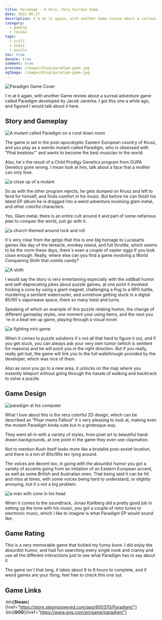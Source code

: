```yaml
---
title: Paradigm - A Very, Very Surreal Game
date: 2022-06-27
description: I´m at it again, with another Game review about a surreal adventure game called Paradigm developed by Jacob Janerka, which I´ve bought sometime ago on a bundle.
category:
  - gaming
  - review
tags:
  - scifi
  - indie
  - puzzle
toc: true
donate: true
comment: true
preview: /images/blog/paradigm-game.jpg
ogImage: /images/blog/paradigm-game.jpg
---
```

![Paradigm Game Cover](/images/blog/paradigm-game.jpg)

I´m at it again, with another Game review about a surreal adventure game called Paradigm developed by Jacob Janerka. I got this one a while ago, and figured I would talk about it here.

## Story and Gameplay

![A mutant called Paradigm on a rund down room](/images/2022/paradigmroom.jpg "Welcome to my sweet pad")

The game is set in the post-apocalyptic Eastern European country of Krusz, and you play as a weirdo mutant called Paradigm, who is obsessed with "Phat beatsies’" and wants to become the best musician in the world. 

Also, he´s the result of a Child Prodigy Genetics program from DUPA Genetics gone wrong. I mean look at him, talk about a face that a mother can only love.

![a close up of a mutant](/images/2022/rockchurch.jpg)

So as with the other program rejects, he gets dumped on Krusz and left to fend for himself, and finds comfort in his music. But before he can finish his latest EP album he is dragged into a weird adventure involving glam metal, and other colorful characters.

Yes, Glam metal, there is an entire cult around it and part of some nefarious plan to conquer the world, just go with it.

![a church themed around rock and roll](/images/2022/rockrollchurch.jpg "Welcome to the Church of Rock and Roll!")

It´s very clear from the getgo that this is one big homage to Lucasarts games like day of the tentacle, monkey island, and full throttle, which seems to be the norm these days, there´s even a couple of easter eggs if you look close enough. Really, where else can you find a game involving a World Conquering Sloth that vomits candy?

![A sloth](/images/2022/mutantsloth.jpg "The main villain")

I would say the story is very entertaining especially with the oddball humor and self-deprecating jokes about puzzle games, at one point it involved tricking a cone by using a giant magnet, challenging a Pug to a RPG battle, murdering a sentient watercooler, and somehow getting stuck in a digital 80/90´s vaporwave space, there so many twist and turns.

Speaking of which an example of this puzzle relating humor, the change of different gameplay styles, one moment your using items, and the next you´re in a beat´em up game, playing through a visual novel.

![a fighting mini game](/images/2022/fightgame.jpg#center)

When it comes to puzzle solutions it´s not all that hard to figure it out, and if you get stuck, you can always ask your very own tumor (which is sentient for reasons) and he will point you in the right direction. But if you really, really get lost, the game will link you to the full walkthrough provided by the developer, which was nice of them.

Also as soon you go to a new area, it unlocks on the map where you instantly teleport without going through the hassle of walking and backtrack to solve a puzzle.

## Game Design

![paradigm at his computer](/images/2022/paradigmcoputer.jpg "Running in the 90s")

What I love about this is the very colorful 2D design, which can be described as "Pixar meets Fallout" it´s very pleasing to look at, making even the mutant Paradigm kinda cute but in a grotesque way.

They went all-in with a variety of styles, from pixel art to beautiful hand-drawn backgrounds, at one point in the game they even use claymation.

Not to mention Kush itself looks more like a brutalist post-soviet location, and there is a ton of 80s/90s tec lying around.

The voices are decent too, in going with the absurdist humor you got a variety of accents going from an imitation of an Eastern European accent, as well as some British and Australian ones. That being said it can be hit and miss at times, with some voices being hard to understand, or slightly annoying, but it´s not a big problem.

![a man with cone in his head](/images/2022/conehead.gif)

When it comes to the soundtrack, Jonas Kjellberg did a pretty good job in setting up the tone with his music, you got a couple of retro tunes to electronic music, which I like to imagine is what Paradigm EP would sound like.


## Game Rating

This is a very memorable game that tickled my funny bone. I did enjoy the absurdist humor, and had fun searching every single nook and cranny and use all the different interactions just to see what Paradigm has to say about it.

The game isn´t that long, it takes about 6 to 8 hours to complete, and if weird games are your thing, feel free to check this one out.


## Game Links

:btn[**Steam**]{href="https://store.steampowered.com/app/600370/Paradigm/"}  :btn[**GOG**]{href="https://www.gog.com/en/game/paradigm"}  